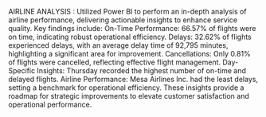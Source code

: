 AIRLINE ANALYSIS : Utilized Power BI to perform an in-depth analysis of airline performance, delivering actionable insights to enhance service quality. Key findings include: On-Time Performance: 66.57% of flights were on time, indicating robust operational efficiency. Delays: 32.62% of flights experienced delays, with an average delay time of 92,795 minutes, highlighting a significant area for improvement. Cancellations: Only 0.81% of flights were cancelled, reflecting effective flight management. Day-Specific Insights: Thursday recorded the highest number of on-time and delayed flights. Airline Performance: Mesa Airlines Inc. had the least delays, setting a benchmark for operational efficiency. These insights provide a roadmap for strategic improvements to elevate customer satisfaction and operational performance.
